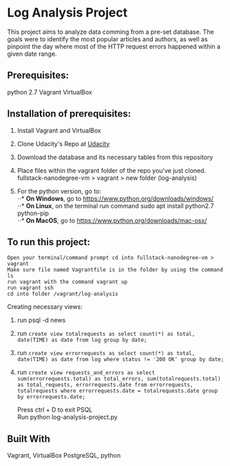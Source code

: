 <h1>Log Analysis Project</h1>

This project aims to analyze data comming from a pre-set database. The goals were to identify the most popular articles and authors, as well as pinpoint the day where most of the HTTP request errors happened within a given date range.

<h2>Prerequisites: </h2>
	python 2.7  
	Vagrant  
	VirtualBox  

<h2>Installation of prerequisites:</h2>
	
1. Install Vagrant and VirtualBox
2. Clone Udacity's Repo at [Udacity](https://d17h27t6h515a5.cloudfront.net/topher/2016/August/57b5f748_newsdata/newsdata.zip "Udacity Fullstack-Nanodegree-VM")
3. Download the database and its necessary tables from this repository
4. Place files within the vagrant folder of the repo you've just cloned. fullstack-nanodegree-vm > vagrant > new folder (log-analysis)

5. For the python version, go to:  
⋅⋅* **On Windows**, go to https://www.python.org/downloads/windows/  
⋅⋅* **On Linux**, on the terminal run command sudo apt install python2.7 python-pip  
⋅⋅* **On MacOS**, go to https://www.python.org/downloads/mac-osx/  

<h2>To run this project:</h2>
	
	Open your terminal/command prompt cd into fullstack-nanodegree-vm > vagrant
	Make sure file named Vagrantfile is in the folder by using the command ls
	run vagrant with the command vagrant up
	run vagrant ssh
	cd into folder /vagrant/log-analysis
	
Creating necessary views: 
1. run psql -d news
2. run `create view totalrequests as select count(*) as total, date(TIME) as date from log group by date;`
3. run `create view errorrequests as select count(*) as total, date(TIME) as date from log where status != '200 OK' group by date;`
4. run `create view requests_and_errors as select sum(errorrequests.total) as total_errors, sum(totalrequests.total) as total_requests, errorrequests.date from errorrequests, totalrequests where errorrequests.date = totalrequests.date group by errorrequests.date;` 

	Press ctrl + D to exit PSQL  
	Run python log-analysis-project.py  

<h2>Built With</h2>
	Vagrant, VirtualBox  
	PostgreSQL, python  

